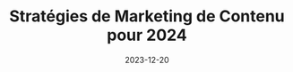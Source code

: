 ---
layout: post.njk
title: Stratégies de Marketing de Contenu pour 2024
date: 2023-12-20
permalink: "/fr/blog/{{ page.fileSlug }}/"
featuredImage: https://images.unsplash.com/photo-1434626881859-194d67b2b86f
excerpt: Découvrez des stratégies de marketing de contenu efficaces qui aideront votre entreprise à se développer en 2024.
locale: fr
components:
  - type: pageTitle
    title: Stratégies de Marketing de Contenu pour 2024
    subtitle: Des tactiques éprouvées pour améliorer vos efforts de marketing de contenu et stimuler l'engagement

  - type: markdown
    content: |
      Dans le paysage numérique actuel, le marketing de contenu continue d'être une composante cruciale de toute stratégie marketing réussie. Explorons les approches les plus efficaces pour 2024.

  - type: imageMarkdown
    imagePosition: left
    image: https://images.unsplash.com/photo-1552664730-d307ca884978
    imageAlt: Planification de stratégie de contenu
    content: |
      ## Planification Stratégique du Contenu

      Une stratégie de contenu bien planifiée est essentielle pour réussir. Voici les éléments clés à considérer :
      
      - Recherche d'audience et développement de personas
      - Création de calendrier de contenu
      - Optimisation des canaux de distribution
      - Suivi des métriques de performance

  - type: threeColumns
    columns:
      - content: |
          ### Qualité plutôt que Quantité
          Concentrez-vous sur la création de contenu de haute valeur qui résonne vraiment avec votre audience.
      - content: |
          ### Optimisation SEO
          Mettez en œuvre les meilleures pratiques SEO actuelles pour améliorer la visibilité du contenu.
      - content: |
          ### Distribution du Contenu
          Développez une approche multicanale pour maximiser la portée.

  - type: leadMagnet
    title: Téléchargez Notre Guide de Marketing de Contenu
    description: Obtenez notre guide complet pour créer et exécuter une stratégie de marketing de contenu réussie
    buttonText: Obtenir le Guide
    image: https://images.unsplash.com/photo-1434626881859-194d67b2b86f
    imageAlt: Guide de Marketing de Contenu

categories:
  - Marketing de Contenu
  - Stratégie
tags:
  - Contenu
  - Marketing
  - Stratégie
  - SEO
---